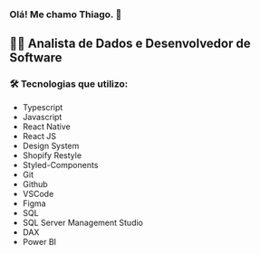 ### Olá! Me chamo Thiago. 👋
## 👨‍💻 Analista de Dados e Desenvolvedor de Software

### 🛠 Tecnologias que utilizo:
* Typescript </br>
* Javascript </br>
* React Native </br>
* React JS </br>
* Design System </br>
* Shopify Restyle </br>
* Styled-Components </br>
* Git </br>
* Github </br>
* VSCode </br>
* Figma
* SQL </br>
* SQL Server Management Studio </br>
* DAX </br>
* Power BI </br>



